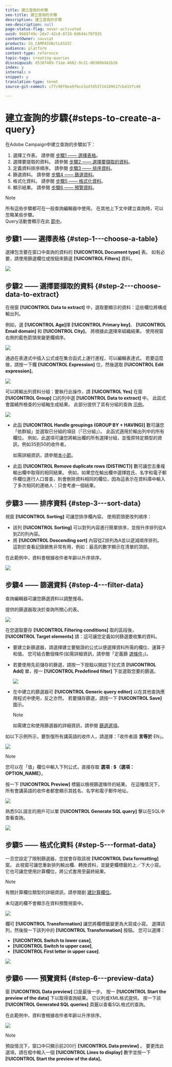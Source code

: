 ```yaml
---
title: 建立查詢的步驟
seo-title: 建立查詢的步驟
description: 建立查詢的步驟
seo-description: null
page-status-flag: never-activated
uuid: 9668f49c-2da7-42c8-8728-8d644c787935
contentOwner: sauviat
products: SG_CAMPAIGN/CLASSIC
audience: platform
content-type: reference
topic-tags: creating-queries
discoiquuid: d538f489-f1ae-4682-9c21-d0300bd42b26
index: y
internal: n
snippet: y
translation-type: tm+mt
source-git-commit: cf7c90f0ea9fbce3a4fd53f24189617cbd33fc40

---
```



# 建立查詢的步驟{#steps-to-create-a-query}

在Adobe Campaign中建立查詢的步驟如下：

1. 選擇工作表。 請參閱 [步驟1 —— 選擇表格](#step-1---choose-a-table)。
1. 選擇要提取的資料。 請參閱 [步驟2 —— 選擇要擷取的資料](#step-2---choose-data-to-extract)。
1. 定義資料排序順序。 請參閱 [步驟3 —— 排序資料](#step-3---sort-data)。
1. 篩選資料。 請參閱 [步驟4 —— 篩選資料](#step-4---filter-data)。
1. 格式化資料。 請參閱 [步驟5 —— 格式化資料](#step-5---format-data)。
1. 顯示結果。 請參閱 [步驟6 —— 預覽資料](#step-6---preview-data)。

>[!NOTE]
>
>所有這些步驟都可在一般查詢編輯器中使用。 在其他上下文中建立查詢時，可以忽略某些步驟。\
>Query活動會顯示在此 [節中](../../workflow/using/query.md)。

## 步驟1 —— 選擇表格 {#step-1---choose-a-table}

選擇包含要在窗口中查詢的資料的 **[!UICONTROL Document type]** 表。 如有必要，請使用篩選欄位或按鈕來篩選 **[!UICONTROL Filters]** 資料。

![](assets/query_editor_nveau_21.png)

## 步驟2 —— 選擇要擷取的資料 {#step-2---choose-data-to-extract}

在視窗 **[!UICONTROL Data to extract]** 中，選取要顯示的資料：這些欄位將構成輸出列。

例如，選 **[!UICONTROL Age]**&#x200B;擇 **[!UICONTROL Primary key]**、 **[!UICONTROL Email domain]** 和 **[!UICONTROL City]**。 將根據此選擇來組織結果。 使用視窗右側的藍色箭頭來變更欄順序。

![](assets/query_editor_nveau_01.png)

通過在表達式中插入公式或在集合函式上運行進程，可以編輯表達式。 若要這麼做，請按一下欄 **[!UICONTROL Expression]** 位，然後選取 **[!UICONTROL Edit expression]**。

![](assets/query_editor_nveau_97.png)

可以將輸出列資料分組：要執行此操作，請 **[!UICONTROL Yes]** 在窗 **[!UICONTROL Group]** 口的列中選 **[!UICONTROL Data to extract]** 中。 此函式會圍繞所檢查的分組軸生成結果。 此部分提供了具有分組的查詢 [示例](../../workflow/using/querying-delivery-information.md)。

![](assets/query_editor_nveau_56.png)

* 此函 **[!UICONTROL Handle groupings (GROUP BY + HAVING)]** 數可讓您「依群組」並選取已分組的項目（「已分組」）。 此函式適用於輸出列中的所有欄位。 例如，此選項可讓您將輸出欄的所有選擇分組，並復原特定類型的資訊，例如35到50的收件者。

   如需詳細資訊，請參閱[本小節](../../workflow/using/querying-using-grouping-management.md)。

* 此函 **[!UICONTROL Remove duplicate rows (DISTINCT)]** 數可讓您去重複輸出欄中取得的相同結果。 例如，如果您在輸出欄中選擇姓氏、名字和電子郵件欄位進行人口普查，則會刪除資料相同的欄位，因為這表示在資料庫中輸入了多次相同的連絡人：只會考慮一個結果。

## 步驟3 —— 排序資料 {#step-3---sort-data}

視窗 **[!UICONTROL Sorting]** 可讓您排序欄內容。 使用箭頭更改列順序：

* 該列 **[!UICONTROL Sorting]** 可以對列內容進行簡單排序，並按升序排列從A到Z的列內容。
* 將 **[!UICONTROL Descending sort]** 內容從Z排列為A並以遞減順序排列。 這對於查看記錄銷售非常有用，例如：最高的數字顯示在清單的頂部。

在此範例中，資料會根據收件者年齡以升序排序。

![](assets/query_editor_nveau_57.png)

## 步驟4 —— 篩選資料 {#step-4---filter-data}

查詢編輯器可讓您篩選資料以調整搜尋。

提供的篩選器取決於查詢所關心的表。

![](assets/query_editor_nveau_09.png)

在您選取要存 **[!UICONTROL Filtering conditions]** 取的區段後， **[!UICONTROL Target elements]** 請：這可讓您定義如何篩選要收集的資料。

* 要建立新篩選器，請選擇建立要驗證的公式以便選擇資料所需的欄位、運算子和值。 您可結合數個條件(如需詳細資訊，請參閱「定義篩 [選條件](../../platform/using/defining-filter-conditions.md)」)。
* 若要使用先前儲存的篩選，請按一下按鈕以開啟下拉式清 **[!UICONTROL Add]** 單，按一 **[!UICONTROL Predefined filter]** 下並選取您要的篩選。

   ![](assets/query_editor_15.png)

* 在中建立的篩選器可 **[!UICONTROL Generic query editor]** 以在其他查詢應用程式中使用，反之亦然。 若要儲存篩選，請按一下 **[!UICONTROL Save]** 圖示。

   >[!NOTE]
   >
   >如需建立和使用篩選器的詳細資訊，請參閱 [篩選選項](../../platform/using/filtering-options.md)。

如以下示例所示，要恢復所有講英語的收件人，請選擇：「收件者語 **言等於** EN」。

![](assets/query_editor_nveau_89.png)

>[!NOTE]
>
>您可以在「值」欄位中輸入下列公式，直接存取 **選項** : **$（選項：OPTION_NAME）**。

按一下 **[!UICONTROL Preview]** 標籤以檢視篩選條件的結果。 在這種情況下，所有會講英語的收件者都會顯示其姓名、名字和電子郵件地址。

![](assets/query_editor_nveau_98.png)

熟悉SQL語言的用戶可以單 **[!UICONTROL Generate SQL query]** 擊以在SQL中查看查詢。

![](assets/query_editor_nveau_99.png)

## 步驟5 —— 格式化資料 {#step-5---format-data}

一旦您設定了限制篩選器，您就會存取該視 **[!UICONTROL Data formatting]** 窗。 此視窗可讓您重新排列輸出欄、轉換資料，並變更欄標籤的上／下大小寫。 它也可讓您使用計算欄位，將公式套用至最終結果。

>[!NOTE]
>
>有關計算欄位類型的詳細資訊，請參閱創 [建計算欄位](../../platform/using/defining-filter-conditions.md#creating-calculated-fields)。

未勾選的欄不會顯示在資料預覽視窗中。

![](assets/query_editor_nveau_10.png)

欄可 **[!UICONTROL Transformation]** 讓您將欄標籤變更為大寫或小寫。 選擇該列，然後按一下該列中的 **[!UICONTROL Transformation]** 按鈕。 您可以選擇：

* **[!UICONTROL Switch to lower case]**,
* **[!UICONTROL Switch to upper case]**,
* **[!UICONTROL First letter in upper case]**.

![](assets/query_editor_nveau_42.png)

## 步驟6 —— 預覽資料 {#step-6---preview-data}

窗 **[!UICONTROL Data preview]** 口是最後一步。 按一 **[!UICONTROL Start the preview of the data]** 下以取得查詢結果。 它以列或XML格式提供。 按一下該 **[!UICONTROL Generated SQL queries]** 頁籤以查看SQL格式的查詢。

在此範例中，資料會根據收件者年齡以升序排序。

![](assets/query_editor_nveau_11.png)

>[!NOTE]
>
>預設情況下，窗口中只顯示前200行 **[!UICONTROL Data preview]** 。 要更改此選項，請在框中輸入一個 **[!UICONTROL Lines to display]** 數字並按一下 **[!UICONTROL Start the preview of the data]**。

